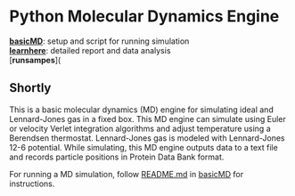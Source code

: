 # Python Molecular Dynamics Engine
[**basicMD**](https://github.com/nAmnesiac/py_basicMD/tree/main/basicMD): setup and script for running simulation <br/>
[**learnhere**](https://github.com/nAmnesiac/py_basicMD/tree/main/learnhere): detailed report and data analysis <br/>
[**runsampes**](

## Shortly
This is a basic molecular dynamics (MD) engine for simulating ideal and Lennard-Jones gas in a fixed box. This MD engine can simulate using Euler or velocity Verlet integration algorithms and adjust temperature using a Berendsen thermostat. Lennard-Jones gas is modeled with Lennard-Jones 12-6 potential. While simulating, this MD engine outputs data to a text file and records particle positions in Protein Data Bank format. 

For running a MD simulation, follow [README.md](https://github.com/nAmnesiac/py_basicMD/blob/main/basicMD/README.md) in [basicMD](https://github.com/nAmnesiac/py_basicMD/tree/main/basicMD) for instructions.
